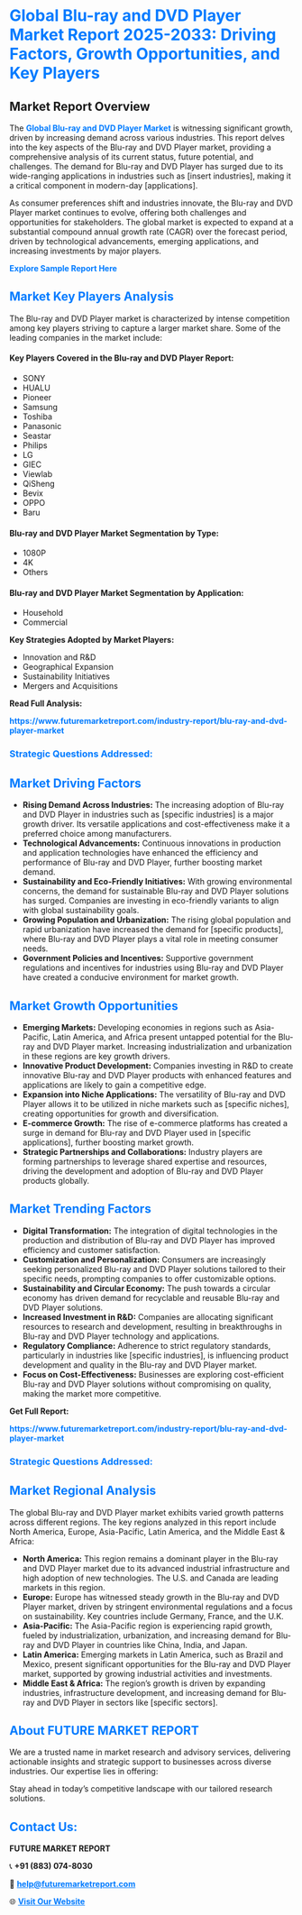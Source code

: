 <h1 style="color: #007BFF;">Global Blu-ray and DVD Player Market Report 2025-2033: Driving Factors, Growth Opportunities, and Key Players</h1>

<section id="overview">
<h2>Market Report Overview</h2>
<p>The <a href="https://www.futuremarketreport.com/industry-report/blu-ray-and-dvd-player-market" style="color: #007BFF; text-decoration: none;"><strong>Global Blu-ray and DVD Player Market</strong></a> is witnessing significant growth, driven by increasing demand across various industries. This report delves into the key aspects of the Blu-ray and DVD Player market, providing a comprehensive analysis of its current status, future potential, and challenges. The demand for Blu-ray and DVD Player has surged due to its wide-ranging applications in industries such as [insert industries], making it a critical component in modern-day [applications].</p>
<p>As consumer preferences shift and industries innovate, the Blu-ray and DVD Player market continues to evolve, offering both challenges and opportunities for stakeholders. The global market is expected to expand at a substantial compound annual growth rate (CAGR) over the forecast period, driven by technological advancements, emerging applications, and increasing investments by major players.</p>
</section>

<section id="overview">
<p><a href="https://www.futuremarketreport.com/request-sample/reportId=115847" style="color: #007BFF; text-decoration: none;"><strong>Explore Sample Report Here</strong></a></p>
</section>

<section id="key-players">
<h2 style="color: #007BFF;">Market Key Players Analysis</h2>
<p>The Blu-ray and DVD Player market is characterized by intense competition among key players striving to capture a larger market share. Some of the leading companies in the market include:</p>
<h4>Key Players Covered in the Blu-ray and DVD Player Report:</h4>
<ul><li>SONY</li><li>HUALU</li><li>Pioneer</li><li>Samsung</li><li>Toshiba</li><li>Panasonic</li><li>Seastar</li><li>Philips</li><li>LG</li><li>GIEC</li><li>Viewlab</li><li>QiSheng</li><li>Bevix</li><li>OPPO</li><li>Baru</li></ul>
<h4>Blu-ray and DVD Player Market Segmentation by Type:</h4>
<ul><li>1080P</li><li>4K</li><li>Others</li></ul>

<h4>Blu-ray and DVD Player Market Segmentation by Application:</h4>
<ul><li>Household</li><li>Commercial</li></ul>
<p><strong>Key Strategies Adopted by Market Players:</strong></p>
<ul>
<li>Innovation and R&D</li>
<li>Geographical Expansion</li>
<li>Sustainability Initiatives</li>
<li>Mergers and Acquisitions</li>
</ul>
</section>

<section>
<p><strong>Read Full Analysis: </strong></p><a href="https://www.futuremarketreport.com/industry-report/blu-ray-and-dvd-player-market" style="color: #007BFF; text-decoration: none;"><strong>https://www.futuremarketreport.com/industry-report/blu-ray-and-dvd-player-market</strong></a>
<h3 style="color: #007BFF;">Strategic Questions Addressed:</h3>
</section>

<section id="driving-factors">
<h2 style="color: #007BFF;">Market Driving Factors</h2>
<ul>
<li><strong>Rising Demand Across Industries:</strong> The increasing adoption of Blu-ray and DVD Player in industries such as [specific industries] is a major growth driver. Its versatile applications and cost-effectiveness make it a preferred choice among manufacturers.</li>
<li><strong>Technological Advancements:</strong> Continuous innovations in production and application technologies have enhanced the efficiency and performance of Blu-ray and DVD Player, further boosting market demand.</li>
<li><strong>Sustainability and Eco-Friendly Initiatives:</strong> With growing environmental concerns, the demand for sustainable Blu-ray and DVD Player solutions has surged. Companies are investing in eco-friendly variants to align with global sustainability goals.</li>
<li><strong>Growing Population and Urbanization:</strong> The rising global population and rapid urbanization have increased the demand for [specific products], where Blu-ray and DVD Player plays a vital role in meeting consumer needs.</li>
<li><strong>Government Policies and Incentives:</strong> Supportive government regulations and incentives for industries using Blu-ray and DVD Player have created a conducive environment for market growth.</li>
</ul>
</section>

<section id="growth-opportunities">
<h2 style="color: #007BFF;">Market Growth Opportunities</h2>
<ul>
<li><strong>Emerging Markets:</strong> Developing economies in regions such as Asia-Pacific, Latin America, and Africa present untapped potential for the Blu-ray and DVD Player market. Increasing industrialization and urbanization in these regions are key growth drivers.</li>
<li><strong>Innovative Product Development:</strong> Companies investing in R&D to create innovative Blu-ray and DVD Player products with enhanced features and applications are likely to gain a competitive edge.</li>
<li><strong>Expansion into Niche Applications:</strong> The versatility of Blu-ray and DVD Player allows it to be utilized in niche markets such as [specific niches], creating opportunities for growth and diversification.</li>
<li><strong>E-commerce Growth:</strong> The rise of e-commerce platforms has created a surge in demand for Blu-ray and DVD Player used in [specific applications], further boosting market growth.</li>
<li><strong>Strategic Partnerships and Collaborations:</strong> Industry players are forming partnerships to leverage shared expertise and resources, driving the development and adoption of Blu-ray and DVD Player products globally.</li>
</ul>
</section>

<section id="trending-factors">
<h2 style="color: #007BFF;">Market Trending Factors</h2>
<ul>
<li><strong>Digital Transformation:</strong> The integration of digital technologies in the production and distribution of Blu-ray and DVD Player has improved efficiency and customer satisfaction.</li>
<li><strong>Customization and Personalization:</strong> Consumers are increasingly seeking personalized Blu-ray and DVD Player solutions tailored to their specific needs, prompting companies to offer customizable options.</li>
<li><strong>Sustainability and Circular Economy:</strong> The push towards a circular economy has driven demand for recyclable and reusable Blu-ray and DVD Player solutions.</li>
<li><strong>Increased Investment in R&D:</strong> Companies are allocating significant resources to research and development, resulting in breakthroughs in Blu-ray and DVD Player technology and applications.</li>
<li><strong>Regulatory Compliance:</strong> Adherence to strict regulatory standards, particularly in industries like [specific industries], is influencing product development and quality in the Blu-ray and DVD Player market.</li>
<li><strong>Focus on Cost-Effectiveness:</strong> Businesses are exploring cost-efficient Blu-ray and DVD Player solutions without compromising on quality, making the market more competitive.</li>
</ul>
</section>

<section>
<p><strong>Get Full Report: </strong></p><a href="https://www.futuremarketreport.com/industry-report/blu-ray-and-dvd-player-market" style="color: #007BFF; text-decoration: none;"><strong>https://www.futuremarketreport.com/industry-report/blu-ray-and-dvd-player-market</strong></a>
<h3 style="color: #007BFF;">Strategic Questions Addressed:</h3>
</section>


<section id="regional-analysis">
<h2 style="color: #007BFF;">Market Regional Analysis</h2>
<p>The global Blu-ray and DVD Player market exhibits varied growth patterns across different regions. The key regions analyzed in this report include North America, Europe, Asia-Pacific, Latin America, and the Middle East & Africa:</p>
<ul>
<li><strong>North America:</strong> This region remains a dominant player in the Blu-ray and DVD Player market due to its advanced industrial infrastructure and high adoption of new technologies. The U.S. and Canada are leading markets in this region.</li>
<li><strong>Europe:</strong> Europe has witnessed steady growth in the Blu-ray and DVD Player market, driven by stringent environmental regulations and a focus on sustainability. Key countries include Germany, France, and the U.K.</li>
<li><strong>Asia-Pacific:</strong> The Asia-Pacific region is experiencing rapid growth, fueled by industrialization, urbanization, and increasing demand for Blu-ray and DVD Player in countries like China, India, and Japan.</li>
<li><strong>Latin America:</strong> Emerging markets in Latin America, such as Brazil and Mexico, present significant opportunities for the Blu-ray and DVD Player market, supported by growing industrial activities and investments.</li>
<li><strong>Middle East & Africa:</strong> The region’s growth is driven by expanding industries, infrastructure development, and increasing demand for Blu-ray and DVD Player in sectors like [specific sectors].</li>
</ul>
</section>

<footer>
<h2 style="color: #007BFF;">About FUTURE MARKET REPORT</h2>
<p>We are a trusted name in market research and advisory services, delivering actionable insights and strategic support to businesses across diverse industries. Our expertise lies in offering:</p>

<p>Stay ahead in today’s competitive landscape with our tailored research solutions.</p>

<h2 style="color: #007BFF;">Contact Us:</h2>
<p><strong>FUTURE MARKET REPORT</strong></p>
<p>📞 <strong>+91 (883) 074-8030</strong></p>
<p>📧 <strong><a href="mailto:help@futuremarketreport.com" style="color: #007BFF;">help@futuremarketreport.com</a></strong></p>
<p>🌐 <strong><a href="https://www.futuremarketreport.com/" style="color: #007BFF;">Visit Our Website</a></strong></p>
</footer>